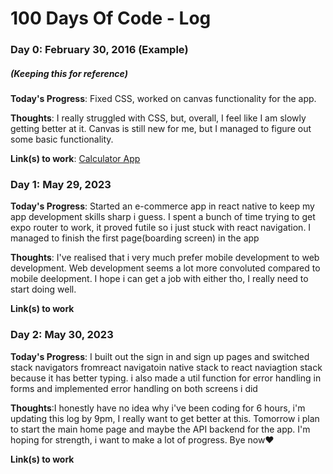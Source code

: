 # 100 Days Of Code - Log

### Day 0: February 30, 2016 (Example)
##### (Keeping this for reference)

**Today's Progress**: Fixed CSS, worked on canvas functionality for the app.

**Thoughts**: I really struggled with CSS, but, overall, I feel like I am slowly getting better at it. Canvas is still new for me, but I managed to figure out some basic functionality.

**Link(s) to work**: [Calculator App](http://www.example.com)


### Day 1: May 29, 2023

**Today's Progress**: Started an e-commerce app in react native to keep my app development skills sharp i guess. I spent a bunch of time trying to get expo router to work, it proved futile so i just stuck with react navigation. I managed to finish the first page(boarding screen) in the app

**Thoughts**: I've realised that i very much prefer mobile development to web development. Web development seems a lot more convoluted compared to mobile deelopment. I hope i can get a job with either tho, I really need to start doing well.

**Link(s) to work**

### Day 2: May 30, 2023

**Today's Progress**: I built out the sign in and sign up pages and switched stack navigators fromreact navigatoin native stack to react naviagtion stack because it has better typing. i also made a util function for error handling in forms and implemented error handling on both screens i did

**Thoughts**:I honestly have no idea why i've been coding for 6 hours, i'm updating this log by 9pm, I really want to get better at this. Tomorrow i plan to start the main home page and maybe the API backend for the app. I'm hoping for strength, i want to make a lot of progress. Bye now❤️

**Link(s) to work**

